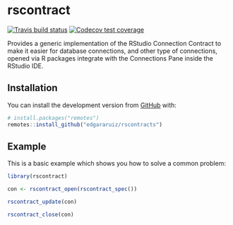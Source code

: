 
<!-- README.md is generated from README.Rmd. Please edit that file -->

# rscontract

<!-- badges: start -->

[![Travis build
status](https://travis-ci.org/edgararuiz/rscontracts.svg?branch=master)](https://travis-ci.org/edgararuiz/rscontracts)
[![Codecov test
coverage](https://codecov.io/gh/edgararuiz/rscontracts/branch/master/graph/badge.svg)](https://codecov.io/gh/edgararuiz/rscontracts?branch=master)
<!-- badges: end -->

Provides a generic implementation of the RStudio Connection Contract to
make it easier for database connections, and other type of connections,
opened via R packages integrate with the Connections Pane inside the
RStudio IDE.

## Installation

You can install the development version from
[GitHub](https://github.com/) with:

``` r
# install.packages("remotes")
remotes::install_github("edgararuiz/rscontracts")
```

## Example

This is a basic example which shows you how to solve a common problem:

``` r
library(rscontract)

con <- rscontract_open(rscontract_spec())

rscontract_update(con)

rscontract_close(con)
```
